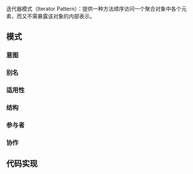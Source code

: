 迭代器模式（Iterator Pattern）：提供一种方法顺序访问一个聚合对象中各个元素，而又不需暴露该对象的内部表示。

## 模式

### 意图

### 别名

### 适用性

### 结构

### 参与者

### 协作

## 代码实现